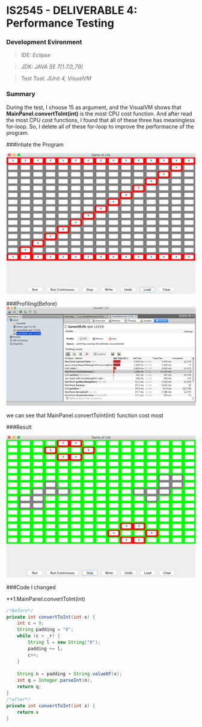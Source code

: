# IS2545 - DELIVERABLE 4: Performance Testing

### Development Evironment

>IDE: *Eclipse*

>JDK: *JAVA SE 7[1.7.0_79]*

>Test Tool: *JUnit 4, VisualVM*

### Summary
During the test, I choose 15 as argument, and the VisualVM shows that **MainPanel.convertToInt(int)** is the most CPU cost function. And after read the most CPU cost functions, I found that all of these three has meaningless for-loop. So, I delete all of these for-loop to improve the performacne of the program.

###Intiate the Program

 ![image](https://github.com/TCJ-ZJ/IS2545/blob/master/Deliverable4/screenShot/begin.jpeg)

###Profiling(Before)
 ![image](https://github.com/TCJ-ZJ/IS2545/blob/master/Deliverable4/screenShot/profileBefore.jpeg)
 
 we can see that MainPanel.convertToInt(int) function cost most

###Result

 ![image](https://github.com/TCJ-ZJ/IS2545/blob/master/Deliverable4/screenShot/result.jpeg)

###Code I changed

**1.MainPanel.convertToInt(int)
```java
/*Before*/
private int convertToInt(int x) {
	int c = 0;
	String padding = "0";
	while (c < _r) {
	    String l = new String("0");
	    padding += l;
	    c++;
	}
	
	String n = padding + String.valueOf(x);
	int q = Integer.parseInt(n);
	return q;
}
/*after*/
private int convertToInt(int x) {
	return x
}
```
